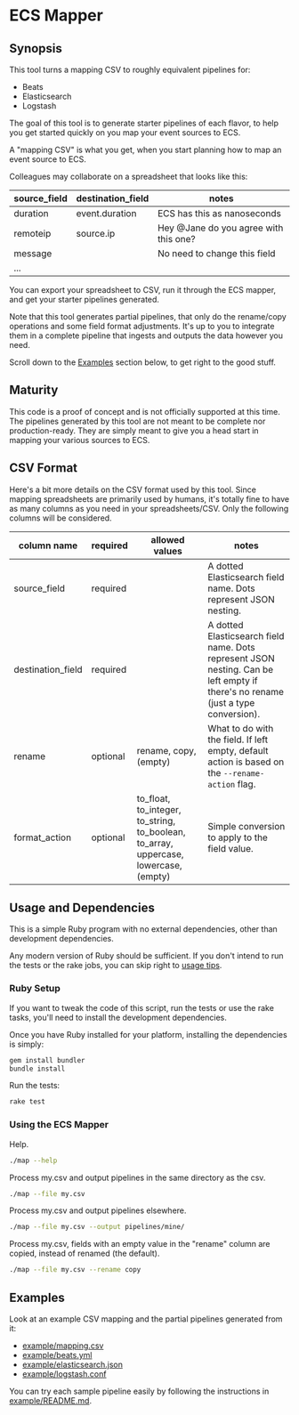 # ECS Mapper

## Synopsis

This tool turns a mapping CSV to roughly equivalent pipelines for:

- Beats
- Elasticsearch
- Logstash

The goal of this tool is to generate starter pipelines of each flavor, to
help you get started quickly on you map your event sources to ECS.

A "mapping CSV" is what you get, when you start planning how to map an event source to ECS.

Colleagues may collaborate on a spreadsheet that looks like this:

| source\_field | destination\_field | notes  |
|--------------|-------------------|---------------------------------------|
| duration     | event.duration    | ECS has this as nanoseconds           |
| remoteip     | source.ip         | Hey @Jane do you agree with this one? |
| message      |                   | No need to change this field          |
| ...          |                   |                                       |

You can export your spreadsheet to CSV, run it through the ECS mapper,
and get your starter pipelines generated.

Note that this tool generates partial pipelines, that only do the rename/copy
operations and some field format adjustments. It's up to you to integrate them
in a complete pipeline that ingests and outputs the data however you need.

Scroll down to the [Examples](#examples) section below, to get right to the good stuff.

## Maturity

This code is a proof of concept and is not officially supported at this time.
The pipelines generated by this tool are not meant to be complete nor production-ready.
They are simply meant to give you a head start in mapping your various sources to ECS.

## CSV Format

Here's a bit more details on the CSV format used by this tool. Since mapping
spreadsheets are primarily used by humans, it's totally fine to have as many columns
as you need in your spreadsheets/CSV. Only the following columns will be considered.

| column name | required | allowed values | notes |
|-------------|----------|----------------|-------|
| source\_field | required |  | A dotted Elasticsearch field name. Dots represent JSON nesting. |
| destination\_field | required |  | A dotted Elasticsearch field name. Dots represent JSON nesting. Can be left empty if there's no rename (just a type conversion). |
| rename | optional | rename, copy, (empty) | What to do with the field. If left empty, default action is based on the `--rename-action` flag. |
| format\_action | optional | to\_float, to\_integer, to\_string, to\_boolean, to\_array, uppercase, lowercase, (empty) | Simple conversion to apply to the field value. |

## Usage and Dependencies

This is a simple Ruby program with no external dependencies, other than development
dependencies.

Any modern version of Ruby should be sufficient. If you don't intend to run the
tests or the rake jobs, you can skip right to [usage tips](#using-the-ecs-mapper).

### Ruby Setup

If you want to tweak the code of this script, run the tests or use the rake tasks,
you'll need to install the development dependencies.

Once you have Ruby installed for your platform, installing the dependencies is simply:

```bash
gem install bundler
bundle install
```

Run the tests:

```bash
rake test
```

### Using the ECS Mapper

Help.

```bash
./map --help
```

Process my.csv and output pipelines in the same directory as the csv.

```bash
./map --file my.csv
```

Process my.csv and output pipelines elsewhere.

```bash
./map --file my.csv --output pipelines/mine/
```

Process my.csv, fields with an empty value in the "rename" column are copied,
instead of renamed (the default).

```bash
./map --file my.csv --rename copy
```

## Examples

Look at an example CSV mapping and the partial pipelines generated from it:

- [example/mapping.csv](example/mapping.csv)
- [example/beats.yml](example/beats.yml)
- [example/elasticsearch.json](example/elasticsearch.json)
- [example/logstash.conf](example/logstash.conf)

You can try each sample pipeline easily by following the instructions
in [example/README.md](example/).
